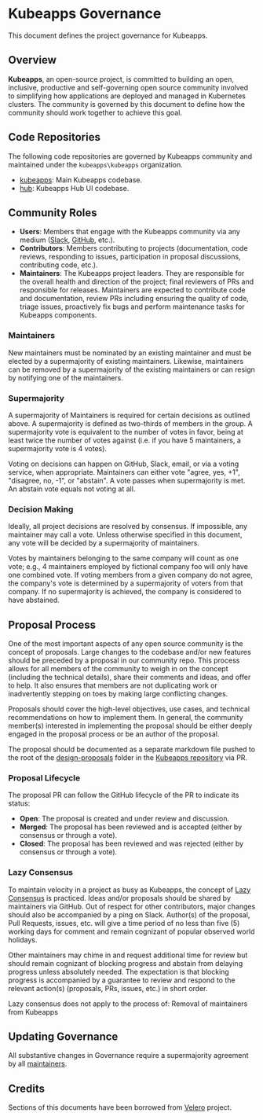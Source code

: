 # Kubeapps Governance

This document defines the project governance for Kubeapps.

## Overview

**Kubeapps**, an open-source project, is committed to building an open, inclusive, productive and self-governing open source community involved to simplifying how applications are deployed and managed in Kubernetes clusters. The community is governed by this document to define how the community should work together to achieve this goal.

## Code Repositories

The following code repositories are governed by Kubeapps community and maintained under the `kubeapps\kubeapps` organization.

- [kubeapps](https://github.com/kubeapps/kubeapps): Main Kubeapps codebase.
- [hub](https://github.com/kubeapps/hub): Kubeapps Hub UI codebase.

## Community Roles

- **Users**: Members that engage with the Kubeapps community via any medium ([Slack](https://kubernetes.slack.com/messages/kubeapps), [GitHub](https://github.com/kubeapps/kubeapps), etc.).
- **Contributors**: Members contributing to projects (documentation, code reviews, responding to issues, participation in proposal discussions, contributing code, etc.).
- **Maintainers**: The Kubeapps project leaders. They are responsible for the overall health and direction of the project; final reviewers of PRs and responsible for releases. Maintainers are expected to contribute code and documentation, review PRs including ensuring the quality of code, triage issues, proactively fix bugs and perform maintenance tasks for Kubeapps components.

### Maintainers

New maintainers must be nominated by an existing maintainer and must be elected by a supermajority of existing maintainers. Likewise, maintainers can be removed by a supermajority of the existing maintainers or can resign by notifying one of the maintainers.

### Supermajority

A supermajority of Maintainers is required for certain decisions as outlined above. A supermajority is defined as two-thirds of members in the group. A supermajority vote is equivalent to the number of votes in favor, being at least twice the number of votes against (i.e. if you have 5 maintainers, a supermajority vote is 4 votes).

Voting on decisions can happen on GitHub, Slack, email, or via a voting service, when appropriate. Maintainers can either vote "agree, yes, +1", "disagree, no, -1", or "abstain". A vote passes when supermajority is met. An abstain vote equals not voting at all.

### Decision Making

Ideally, all project decisions are resolved by consensus. If impossible, any maintainer may call a vote. Unless otherwise specified in this document, any vote will be decided by a supermajority of maintainers.

Votes by maintainers belonging to the same company will count as one vote; e.g., 4 maintainers employed by fictional company foo will only have one combined vote. If voting members from a given company do not agree, the company's vote is determined by a supermajority of voters from that company. If no supermajority is achieved, the company is considered to have abstained.

## Proposal Process

One of the most important aspects of any open source community is the concept of proposals. Large changes to the codebase and/or new features should be preceded by a proposal in our community repo. This process allows for all members of the community to weigh in on the concept (including the technical details), share their comments and ideas, and offer to help. It also ensures that members are not duplicating work or inadvertently stepping on toes by making large conflicting changes.

Proposals should cover the high-level objectives, use cases, and technical recommendations on how to implement them. In general, the community member(s) interested in implementing the proposal should be either deeply engaged in the proposal process or be an author of the proposal.

The proposal should be documented as a separate markdown file pushed to the root of the [design-proposals](./docs/reference/EDR/) folder in the [Kubeapps repository](https://github.com/kubeapps/kubeapps) via PR.

### Proposal Lifecycle

The proposal PR can follow the GitHub lifecycle of the PR to indicate its status:

- **Open**: The proposal is created and under review and discussion.
- **Merged**: The proposal has been reviewed and is accepted (either by consensus or through a vote).
- **Closed**: The proposal has been reviewed and was rejected (either by consensus or through a vote).

### Lazy Consensus

To maintain velocity in a project as busy as Kubeapps, the concept of [Lazy Consensus](http://en.osswiki.info/concepts/lazy_consensus) is practiced. Ideas and/or proposals should be shared by maintainers via GitHub. Out of respect for other contributors, major changes should also be accompanied by a ping on Slack. Author(s) of the proposal, Pull Requests, issues, etc. will give a time period of no less than five (5) working days for comment and remain cognizant of popular observed world holidays.

Other maintainers may chime in and request additional time for review but should remain cognizant of blocking progress and abstain from delaying progress unless absolutely needed. The expectation is that blocking progress is accompanied by a guarantee to review and respond to the relevant action(s) (proposals, PRs, issues, etc.) in short order.

Lazy consensus does not apply to the process of:
Removal of maintainers from Kubeapps

## Updating Governance

All substantive changes in Governance require a supermajority agreement by all [maintainers](./MAINTAINERS.md).

## Credits

Sections of this documents have been borrowed from [Velero](https://github.com/vmware-tanzu/velero) project.

